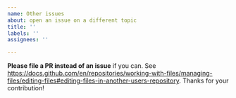 ```yaml
---
name: Other issues
about: open an issue on a different topic
title: ''
labels: ''
assignees: ''

---
```


**Please file a PR instead of an issue** if you can. See https://docs.github.com/en/repositories/working-with-files/managing-files/editing-files#editing-files-in-another-users-repository. Thanks for your contribution!

